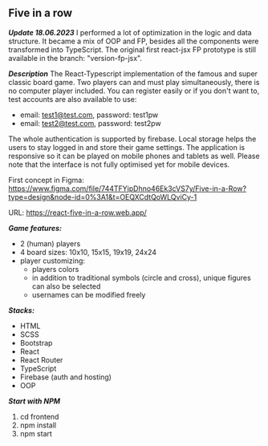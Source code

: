 ## Five in a row

***Update 18.06.2023***
I performed a lot of optimization in the logic and data structure. It became a mix of OOP and FP, besides all the components were transformed into TypeScript. The original first react-jsx FP prototype is still available in the branch: "version-fp-jsx".

***Description***
The React-Typescript implementation of the famous and super classic board game. Two players can and must play simultaneously, there is no computer player included. You can register easily or if you don't want to, test accounts are also available to use:

 - email: test1@test.com, password: test1pw
 - email: test2@test.com, password: test2pw

The whole authentication is supported by firebase. Local storage helps the users to stay logged in and store their game settings. The application is responsive so it can be played on mobile phones and tablets as well. Please note that the interface is not fully optimised yet for mobile devices.

First concept in Figma:
https://www.figma.com/file/744TFYjpDhno46Ek3cVS7y/Five-in-a-Row?type=design&node-id=0%3A1&t=OEQXCdtQoWLQviCy-1

URL:
https://react-five-in-a-row.web.app/

***Game features:***
 - 2 (human) players
 - 4 board sizes: 10x10, 15x15, 19x19, 24x24
 - player customizing:
	 - players colors
	 - in addition to traditional symbols (circle and cross), unique figures can also be selected
	 - usernames can be modified freely

***Stacks:***
 - HTML
 - SCSS
 - Bootstrap
 - React
 - React Router
 - TypeScript
 - Firebase (auth and hosting)
 - OOP

***Start with NPM***
1. cd frontend
2. npm install
3. npm start
